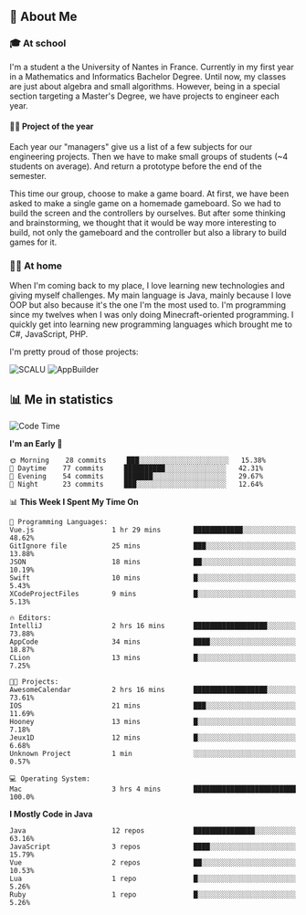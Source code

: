 ## 👀 About Me

### 🎓 At school

I'm a student a the University of Nantes in France. Currently in my first year in a Mathematics and Informatics Bachelor Degree. Until now, my classes are just about algebra and small algorithms. However, being in a special section targeting a Master's Degree, we have projects to engineer each year. 

#### 🔧🔬 Project of the year

Each year our "managers" give us a list of a few subjects for our engineering projects. Then we have to make small groups of students (~4 students on average). And return a prototype before the end of the semester.

This time our group, choose to make a game board. At first, we have been asked to make a single game on a homemade gameboard. So we had to build the screen and the controllers by ourselves. 
But after some thinking and brainstorming, we thought that it would be way more interesting to build, not only the gameboard and the controller but also a library to build games for it.

### 👨‍💻 At home

When I'm coming back to my place, I love learning new technologies and giving myself challenges. My main language is Java, mainly because I love OOP but also because it's the one I'm the most used to. I'm programming since my twelves when I was only doing Minecraft-oriented programming.  I quickly get into learning new programming languages which brought me to C#, JavaScript, PHP. 

I'm pretty proud of those projects:

![SCALU](https://github-readme-stats.vercel.app/api/pin?username=renardfute&repo=SCALU)
![AppBuilder](https://github-readme-stats.vercel.app/api/pin?username=pulsedev2&repo=AppBuilder)

## 📊 Me in statistics
<!--START_SECTION:waka-->
![Code Time](http://img.shields.io/badge/Code%20Time-35%20hrs%2026%20mins-blue)

**I'm an Early 🐤** 

```text
🌞 Morning    28 commits     ███░░░░░░░░░░░░░░░░░░░░░░   15.38% 
🌆 Daytime    77 commits     ██████████░░░░░░░░░░░░░░░   42.31% 
🌃 Evening    54 commits     ███████░░░░░░░░░░░░░░░░░░   29.67% 
🌙 Night      23 commits     ███░░░░░░░░░░░░░░░░░░░░░░   12.64%

```


📊 **This Week I Spent My Time On** 

```text
💬 Programming Languages: 
Vue.js                   1 hr 29 mins        ████████████░░░░░░░░░░░░░   48.62% 
GitIgnore file           25 mins             ███░░░░░░░░░░░░░░░░░░░░░░   13.88% 
JSON                     18 mins             ██░░░░░░░░░░░░░░░░░░░░░░░   10.19% 
Swift                    10 mins             █░░░░░░░░░░░░░░░░░░░░░░░░   5.43% 
XCodeProjectFiles        9 mins              █░░░░░░░░░░░░░░░░░░░░░░░░   5.13%

🔥 Editors: 
IntelliJ                 2 hrs 16 mins       ██████████████████░░░░░░░   73.88% 
AppCode                  34 mins             ████░░░░░░░░░░░░░░░░░░░░░   18.87% 
CLion                    13 mins             █░░░░░░░░░░░░░░░░░░░░░░░░   7.25%

🐱‍💻 Projects: 
AwesomeCalendar          2 hrs 16 mins       ██████████████████░░░░░░░   73.61% 
IOS                      21 mins             ███░░░░░░░░░░░░░░░░░░░░░░   11.69% 
Hooney                   13 mins             █░░░░░░░░░░░░░░░░░░░░░░░░   7.18% 
Jeux1D                   12 mins             █░░░░░░░░░░░░░░░░░░░░░░░░   6.68% 
Unknown Project          1 min               ░░░░░░░░░░░░░░░░░░░░░░░░░   0.57%

💻 Operating System: 
Mac                      3 hrs 4 mins        █████████████████████████   100.0%

```

**I Mostly Code in Java** 

```text
Java                     12 repos            ███████████████░░░░░░░░░░   63.16% 
JavaScript               3 repos             ████░░░░░░░░░░░░░░░░░░░░░   15.79% 
Vue                      2 repos             ██░░░░░░░░░░░░░░░░░░░░░░░   10.53% 
Lua                      1 repo              █░░░░░░░░░░░░░░░░░░░░░░░░   5.26% 
Ruby                     1 repo              █░░░░░░░░░░░░░░░░░░░░░░░░   5.26%

```



<!--END_SECTION:waka-->
